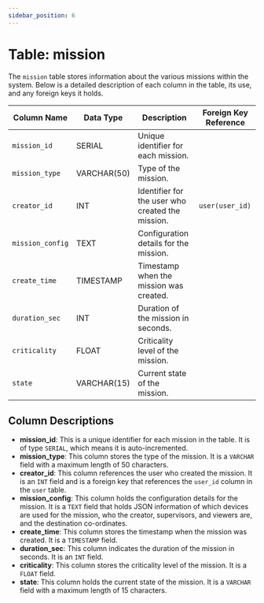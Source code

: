 ```yaml
---
sidebar_position: 6
---
```

# Table: mission

The `mission` table stores information about the various missions within the system. Below is a detailed description of each column in the table, its use, and any foreign keys it holds.

| Column Name      | Data Type    | Description                                             | Foreign Key Reference       |
|------------------|--------------|---------------------------------------------------------|-----------------------------|
| `mission_id`     | SERIAL       | Unique identifier for each mission.                     |                             |
| `mission_type`   | VARCHAR(50)  | Type of the mission.                                    |                             |
| `creator_id`     | INT          | Identifier for the user who created the mission.        | `user(user_id)`             |
| `mission_config` | TEXT         | Configuration details for the mission.                  |                             |
| `create_time`    | TIMESTAMP    | Timestamp when the mission was created.                 |                             |
| `duration_sec`   | INT          | Duration of the mission in seconds.                     |                             |
| `criticality`    | FLOAT        | Criticality level of the mission.                       |                             |
| `state`          | VARCHAR(15)  | Current state of the mission.                           |                             |

## Column Descriptions

- **mission_id**: This is a unique identifier for each mission in the table. It is of type `SERIAL`, which means it is auto-incremented.
- **mission_type**: This column stores the type of the mission. It is a `VARCHAR` field with a maximum length of 50 characters.
- **creator_id**: This column references the user who created the mission. It is an `INT` field and is a foreign key that references the `user_id` column in the `user` table.
- **mission_config**: This column holds the configuration details for the mission. It is a `TEXT` field that holds JSON information of which devices are used for the mission, who the creator, supervisors, and viewers are, and the destination co-ordinates.
- **create_time**: This column stores the timestamp when the mission was created. It is a `TIMESTAMP` field.
- **duration_sec**: This column indicates the duration of the mission in seconds. It is an `INT` field.
- **criticality**: This column stores the criticality level of the mission. It is a `FLOAT` field.
- **state**: This column holds the current state of the mission. It is a `VARCHAR` field with a maximum length of 15 characters.
